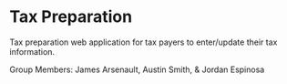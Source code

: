 # Tax Preparation

Tax preparation web application for tax payers to enter/update their tax information.

Group Members: James Arsenault, Austin Smith, & Jordan Espinosa
